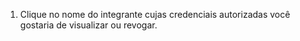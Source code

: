1. Clique no nome do integrante cujas credenciais autorizadas você gostaria de visualizar ou revogar.
